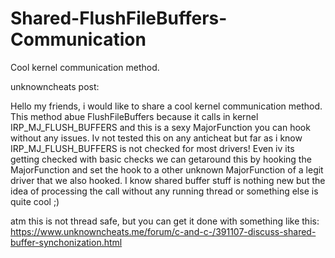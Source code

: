 # Shared-FlushFileBuffers-Communication
Cool kernel communication method.

unknowncheats post: 

Hello my friends, i would like to share a cool kernel communication method.
This method abue FlushFileBuffers because it calls in kernel IRP_MJ_FLUSH_BUFFERS and this is a sexy MajorFunction you can hook without any issues. Iv not tested this on any anticheat but far as i know IRP_MJ_FLUSH_BUFFERS is not checked for most drivers!
Even iv its getting checked with basic checks we can getaround this by hooking the MajorFunction and set the hook to a other unknown MajorFunction of a legit driver that we also hooked. 
I know shared buffer stuff is nothing new but the idea of processing the call without any running thread or something else is quite cool ;)

atm this is not thread safe, but you can get it done with something like this:
https://www.unknowncheats.me/forum/c-and-c-/391107-discuss-shared-buffer-synchonization.html

